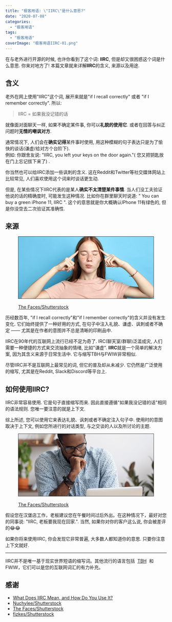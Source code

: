 ```yaml
---
title: "极客用语: \"IIRC\"是什么意思?"
date: "2020-07-08"
categories: 
  - "极客用语"
tags: 
  - "极客用语"
coverImage: "极客用语IIRC-01.png"
---
```


在与老外进行开源的时候, 也许你看到了这个词: **IIRC**, 但是却又很困惑这个词是什么意思. 你来对地方了! 本篇文章就来详解**IIRC**的含义, 来源以及用途.

## 含义

老外在网上使用"IIRC"这个词, 展开来就是"if I recall correctly" 或者 "if I remember correctly". 所以:

> IIRC = 如果我没记错的话

就像面对面聊天一样, 如果不确定某件事, 你可以**礼貌的使用它**. 或者在回答与纠正问题时**无情的嘲讽对方**.

通常情况下, 人们会在**确实记得**某件事时使用, 用这种模糊的句子表达只是为了愉快的谈话(谦虚/给对方个台阶下).  
例如: 你跟舍友说: "IIRC, you left your keys on the door again."( 您又把钥匙放在门上忘记拔下来了) .

你当然也可以给IIRC添加一些讽刺的含义. 这在Reddit和Twitter等社交媒体网站上比较常见, 人们喜欢使用这个词来时谈话更生动.

但是, 在某些情况下IIRC代表的是某人**确实不太清楚某件事情**. 当人们没工夫验证他说的话的精确度时, 可能发生这种情况. 比如你在群里聊天时说道: " You can buy a green iPhone 11, IIRC ". 这个的意思就是你大概确认IPhone 11有绿色的, 但是你没空去二次验证其准确性.

## 来源

<figure>

![](images/极客用语IIRC-02.png)

<figcaption>

[The Faces/Shutterstock](https://www.shutterstock.com/image-photo/depressed-frustrated-upset-serious-girl-concentrated-1516787324?)

</figcaption>

</figure>

历经数百年, "if I recall correctly"和"if I remember correctly"的含义并没有发生变化. 它们始终提供了一种好用的方式, 在句子中注入礼貌、谦虚、讽刺或者不确定 —— 尤其是在作者的意图并不总是清晰的印刷品中.

IIRC在90年代的互联网上流行已经不足为奇了. IRC(聊天室/群聊)泛滥成灾, 人们需要一种便捷的方式来交流抽象的情绪, 比如"谦虚". **IIRC**就是一个简单的解决方案, 因为其含义来源于日常生活中. 它与缩写TBH与FWIW非常相似.

尽管IIRC并不是互联网上最常见的词, 但它的普及却从未减少. 它仍然是广泛使用的缩写, 尤其是在Reddit, Slack和Discord等平台上.

## 如何使用IIRC?

IIRC非常容易使用. 它是句子直接缩写而来. 因此直接遵循"如果我没记错的话"相同的语法规则. 您唯一要注意的就是上下文.

综上所述, 您可以使用它来表达礼貌、讽刺或者不确定注入句子中. 使用时的意图取决于上下文, 例如您所进行的对话类型, 与之交谈的人以及所讨论的主题.

<figure>

![](images/极客用语IIRC-03.png)

<figcaption>

[The Faces/Shutterstock](https://www.shutterstock.com/image-photo/depressed-frustrated-upset-serious-girl-concentrated-1516787324?)

</figcaption>

</figure>

假设您在汉堡店工作，老板建议您在午餐时间过后外出。在这种情况下，最好对您的同事说: "IIRC, 老板要我现在回家.". 当然, 如果你对你的客户这么说, 你会被差评的😂😂

如果你将来使用IIRC, 你会发现它非常普遍, 大多数人都知道你的意思. 只要你注意上下文就好.

* * *

IIRC并不是唯一基于现实世界短语的缩写词。其他流行的语言包括  [TBH](https://www.bugcatt.com/archives/2417)  和 FWIW，它们可以是您的互联网词汇的有力补充。

## 感谢

- [What Does IIRC Mean, and How Do You Use It?](https://www.howtogeek.com/449299/what-does-iirc-mean-and-how-do-you-use-it/)
- [Nuchylee/Shutterstock](https://www.shutterstock.com/image-photo/top-view-laptop-girls-hands-sitting-314921831?)
- [The Faces/Shutterstock](https://www.shutterstock.com/image-photo/depressed-frustrated-upset-serious-girl-concentrated-1516787324?)
- [fizkes/Shutterstock](https://www.shutterstock.com/image-photo/head-shot-serious-puzzled-african-american-1414318691?)
